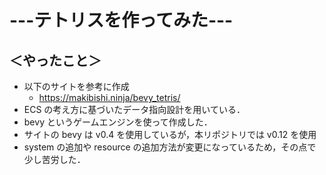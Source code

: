 # ---テトリスを作ってみた---
## ＜やったこと＞
* 以下のサイトを参考に作成
  * https://makibishi.ninja/bevy_tetris/
* ECS の考え方に基づいたデータ指向設計を用いている．
* bevy というゲームエンジンを使って作成した．
 * サイトの bevy は v0.4 を使用しているが，本リポジトリでは v0.12 を使用
 * system の追加や resource の追加方法が変更になっているため，その点で少し苦労した．
